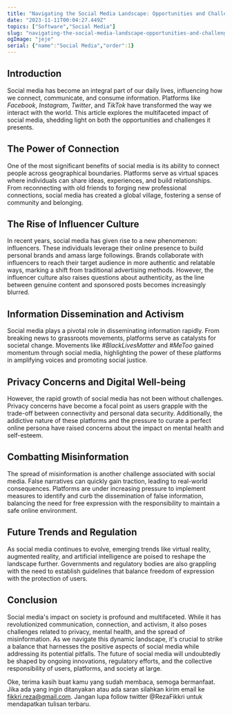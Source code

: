 ```yaml
---
title: "Navigating the Social Media Landscape: Opportunities and Challenges"
date: "2023-11-11T00:04:27.449Z"
topics: ["Software","Social Media"]
slug: "navigating-the-social-media-landscape-opportunities-and-challenges"
ogImage: "jeje"
serial: {"name":"Social Media","order":1}
---
```


## Introduction

Social media has become an integral part of our daily lives, influencing how we connect, communicate, and consume information. Platforms like *Facebook*, *Instagram*, *Twitter*, and *TikTok* have transformed the way we interact with the world. This article explores the multifaceted impact of social media, shedding light on both the opportunities and challenges it presents.

## The Power of Connection

One of the most significant benefits of social media is its ability to connect people across geographical boundaries. Platforms serve as virtual spaces where individuals can share ideas, experiences, and build relationships. From reconnecting with old friends to forging new professional connections, social media has created a global village, fostering a sense of community and belonging.

## The Rise of Influencer Culture

In recent years, social media has given rise to a new phenomenon: influencers. These individuals leverage their online presence to build personal brands and amass large followings. Brands collaborate with influencers to reach their target audience in more authentic and relatable ways, marking a shift from traditional advertising methods. However, the influencer culture also raises questions about authenticity, as the line between genuine content and sponsored posts becomes increasingly blurred.

## Information Dissemination and Activism

Social media plays a pivotal role in disseminating information rapidly. From breaking news to grassroots movements, platforms serve as catalysts for societal change. Movements like *#BlackLivesMatter* and *#MeToo* gained momentum through social media, highlighting the power of these platforms in amplifying voices and promoting social justice.

## Privacy Concerns and Digital Well-being

However, the rapid growth of social media has not been without challenges. Privacy concerns have become a focal point as users grapple with the trade-off between connectivity and personal data security. Additionally, the addictive nature of these platforms and the pressure to curate a perfect online persona have raised concerns about the impact on mental health and self-esteem.

## Combatting Misinformation

The spread of misinformation is another challenge associated with social media. False narratives can quickly gain traction, leading to real-world consequences. Platforms are under increasing pressure to implement measures to identify and curb the dissemination of false information, balancing the need for free expression with the responsibility to maintain a safe online environment.

## Future Trends and Regulation

As social media continues to evolve, emerging trends like virtual reality, augmented reality, and artificial intelligence are poised to reshape the landscape further. Governments and regulatory bodies are also grappling with the need to establish guidelines that balance freedom of expression with the protection of users.

## Conclusion

Social media's impact on society is profound and multifaceted. While it has revolutionized communication, connection, and activism, it also poses challenges related to privacy, mental health, and the spread of misinformation. As we navigate this dynamic landscape, it's crucial to strike a balance that harnesses the positive aspects of social media while addressing its potential pitfalls. The future of social media will undoubtedly be shaped by ongoing innovations, regulatory efforts, and the collective responsibility of users, platforms, and society at large.

Oke, terima kasih buat kamu yang sudah membaca, semoga bermanfaat. Jika ada yang ingin ditanyakan atau ada saran silahkan kirim email ke fikkri.reza@gmail.com. Jangan lupa follow twitter @RezaFikkri untuk mendapatkan tulisan terbaru.
